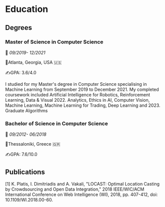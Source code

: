 
# Education

## Degrees

### Master of Science in Computer Science

📅 *09/2019- 12/2021*

📍Atlanta, Georgia, USA 🇺🇸

✍️️GPA: 3.6/4.0

I studied for my Master's degree in Computer Science specialising in Machine Learning from September 2019 to December 
2021. My completed coursework included Artificial Intelligence for Robotics, Reinforcement Learning, Data & Visual 
2022. Analytics, Ethics in AI, Computer Vision, Machine Learning, Machine Learning for Trading, Deep Learning and 
2023. Graduate Algorithms

### Bachelor of Science in Computer Science

📅 *09/2012- 06/2018*

📍Thessaloniki, Greece 🇬🇷

✍️️GPA: 7.6/10.0

## Publications

[1] K. Platis, I. Dimitriadis and A. Vakali, "LOCAST: Optimal Location Casting by Crowdsourcing and Open Data Integration,"
2018 IEEE/WIC/ACM International Conference on Web Intelligence (WI), 2018, pp. 407-412, doi: 10.1109/WI.2018.00-60.